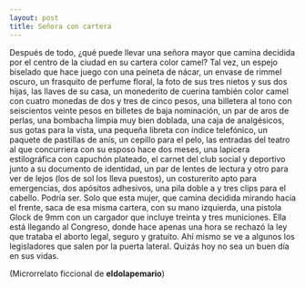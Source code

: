 ```yaml
---
layout: post
title: Señora con cartera
---
```

Después de todo, ¿qué puede llevar una señora mayor que camina decidida por el centro de la ciudad en su cartera color camel? Tal vez, un espejo biselado que hace juego con una peineta de nácar, un envase de rimmel oscuro, un frasquito de perfume floral, la foto de sus tres nietos y sus dos hijas, las llaves de su casa, un monederito de cuerina también color camel con cuatro monedas de dos y tres de cinco pesos, una billetera al tono con seiscientos veinte pesos en billetes de baja nominación, un par de aros de perlas, una bombacha limpia muy bien doblada, una caja de analgésicos, sus gotas para la vista, una pequeña libreta con índice telefónico, un paquete de pastillas de anís, un cepillo para el pelo, las entradas del teatro al que concurriera con su esposo hace dos meses, una lapicera estilográfica con capuchón plateado, el carnet del club social y deportivo junto a su documento de identidad, un par de lentes de lectura y otro para ver de lejos (los de sol los lleva puestos), un costurerito apto para emergencias, dos apósitos adhesivos, una pila doble a y tres clips para el cabello. Podría ser. Solo que esta mujer, que camina decidida mirando hacia el frente, saca de esa misma cartera, con su mano izquierda, una pistola Glock de 9mm con un cargador que incluye treinta y tres municiones. Ella está llegando al Congreso, donde hace apenas una hora se rechazó la ley que trataba el aborto legal, seguro y gratuito. Ahí mismo se ve a algunos los legisladores que salen por la puerta lateral. Quizás hoy no sea un buen día en sus vidas.

(Microrrelato ficcional de **eldolapemario**)
